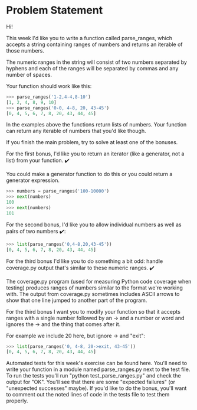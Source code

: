 # Problem Statement

Hi!

This week I'd like you to write a function called parse_ranges, which accepts a string containing ranges of numbers and returns an iterable of those numbers.

The numeric ranges in the string will consist of two numbers separated by hyphens and each of the ranges will be separated by commas and any number of spaces.

Your function should work like this:

```python
>>> parse_ranges('1-2,4-4,8-10')
[1, 2, 4, 8, 9, 10]
>>> parse_ranges('0-0, 4-8, 20, 43-45')
[0, 4, 5, 6, 7, 8, 20, 43, 44, 45]
````

In the examples above the functions return lists of numbers. Your function can return any iterable of numbers that you'd like though.

If you finish the main problem, try to solve at least one of the bonuses.

For the first bonus, I'd like you to return an iterator (like a generator, not a list) from your function. ✔️

You could make a generator function to do this or you could return a generator expression.

```python
>>> numbers = parse_ranges('100-10000')
>>> next(numbers)
100
>>> next(numbers)
101
```

For the second bonus, I'd like you to allow individual numbers as well as pairs of two numbers ✔️:

```python
>>> list(parse_ranges('0,4-8,20,43-45'))
[0, 4, 5, 6, 7, 8, 20, 43, 44, 45]
````

For the third bonus I'd like you to do something a bit odd: handle coverage.py output that's similar to these numeric ranges. ✔️

The coverage.py program (used for measuring Python code coverage when testing) produces ranges of numbers similar to the format we're working with. The output from coverage.py sometimes includes ASCII arrows to show that one line jumped to another part of the program.

For the third bonus I want you to modify your function so that it accepts ranges with a single number followed by an -> and a number or word and ignores the -> and the thing that comes after it.

For example we include 20 here, but ignore -> and "exit":

```python
>>> list(parse_ranges('0, 4-8, 20->exit, 43-45'))
[0, 4, 5, 6, 7, 8, 20, 43, 44, 45]
````

Automated tests for this week's exercise can be found here. You'll need to write your function in a module named parse_ranges.py next to the test file. To run the tests you'll run "python test_parse_ranges.py" and check the output for "OK". You'll see that there are some "expected failures" (or "unexpected successes" maybe). If you'd like to do the bonus, you'll want to comment out the noted lines of code in the tests file to test them properly.

